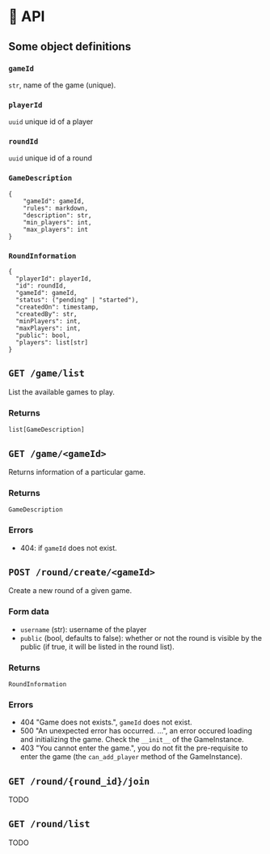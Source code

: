 # :page_with_curl: API

## Some object definitions

### `gameId`
`str`, name of the game (unique).

### `playerId`
`uuid` unique id of a player

### `roundId`
`uuid` unique id of a round

### `GameDescription`
```
{
    "gameId": gameId,
    "rules": markdown,
    "description": str,
    "min_players": int,
    "max_players": int
}
```

### `RoundInformation`
```
{
  "playerId": playerId,
  "id": roundId,
  "gameId": gameId,
  "status": ("pending" | "started"),
  "createdOn": timestamp,
  "createdBy": str,
  "minPlayers": int,
  "maxPlayers": int,
  "public": bool,
  "players": list[str]
}
```

## `GET /game/list`
List the available games to play.

### Returns
`list[GameDescription]`

## `GET /game/<gameId>`
Returns information of a particular game.

### Returns
`GameDescription`

### Errors
- 404:  if `gameId` does not exist.

## `POST /round/create/<gameId>`
Create a new round of a given game.

### Form data
- `username` (str): username of the player
- `public` (bool, defaults to false): whether or not the round is visible by the public (if true, it will be listed in the round list).

### Returns
`RoundInformation`

### Errors
- 404 "Game does not exists.", `gameId` does not exist.
- 500 "An unexpected error has occurred. ...", an error occured loading and initializing the game. Check the `__init__` of the GameInstance.
- 403 "You cannot enter the game.", you do not fit the pre-requisite to enter the game (the `can_add_player` method of the GameInstance).

## `GET /round/{round_id}/join`
TODO
## `GET /round/list`
TODO
